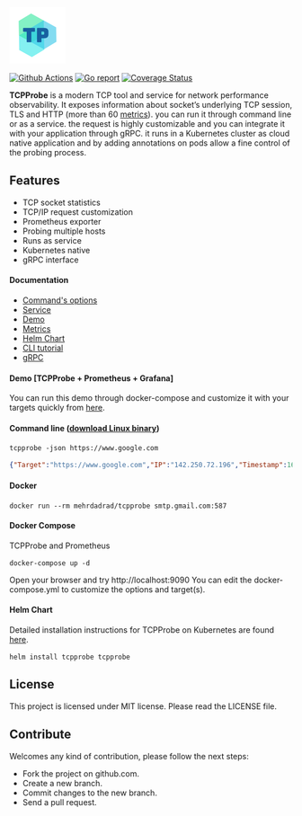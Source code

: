 ![tcpprobe](/docs/imgs/tp_logo.png) 


[![Github Actions](https://github.com/mehrdadrad/tcpprobe/workflows/build/badge.svg)](https://github.com/mehrdadrad/tcpprobe/actions?query=workflow%3Abuild) [![Go report](https://goreportcard.com/badge/github.com/mehrdadrad/tcpprobe)](https://goreportcard.com/report/github.com/mehrdadrad/tcpprobe)  [![Coverage Status](https://coveralls.io/repos/github/mehrdadrad/tcpprobe/badge.svg?branch=main)](https://coveralls.io/github/mehrdadrad/tcpprobe?branch=main)

**TCPProbe** is a modern TCP tool and service for network performance observability. It exposes information about socket’s underlying TCP session, TLS and HTTP (more than 60 [metrics](https://github.com/mehrdadrad/tcpprobe/wiki/metrics)). you can run it through command line or as a service. the request is highly customizable and you can integrate it with your application through gRPC. it runs in a Kubernetes cluster as cloud native application and by adding annotations on pods allow a fine control of the probing process.

## Features
- TCP socket statistics
- TCP/IP request customization
- Prometheus exporter
- Probing multiple hosts
- Runs as service
- Kubernetes native
- gRPC interface

#### Documentation
* [Command's options](https://github.com/mehrdadrad/tcpprobe/wiki/command's-options)
* [Service](https://github.com/mehrdadrad/tcpprobe/wiki/service)
* [Demo](https://github.com/mehrdadrad/tcpprobe/wiki/prometheus-grafana)
* [Metrics](https://github.com/mehrdadrad/tcpprobe/wiki/metrics)
* [Helm Chart](https://github.com/mehrdadrad/tcpprobe/wiki/helm)
* [CLI tutorial](https://github.com/mehrdadrad/tcpprobe/wiki/command-line-tutorial)
* [gRPC](https://github.com/mehrdadrad/tcpprobe/wiki/grpc)

#### **Demo** [TCPProbe + Prometheus + Grafana]
You can run this demo through docker-compose and customize it with your targets quickly from [here](https://github.com/mehrdadrad/tcpprobe/wiki/prometheus_grafana).

#### **Command line** ([download Linux binary](https://github.com/mehrdadrad/tcpprobe/releases/latest/download/tcpprobe)) 
```
tcpprobe -json https://www.google.com
```
```json
{"Target":"https://www.google.com","IP":"142.250.72.196","Timestamp":1607567390,"Seq":0,"State":1,"CaState":0,"Retransmits":0,"Probes":0,"Backoff":0,"Options":7,"Rto":204000,"Ato":40000,"SndMss":1418,"RcvMss":1418,"Unacked":0,"Sacked":0,"Lost":0,"Retrans":0,"Fackets":0,"LastDataSent":56,"LastAckSent":0,"LastDataRecv":0,"LastAckRecv":0,"Pmtu":9001,"RcvSsthresh":56587,"Rtt":1365,"Rttvar":446,"SndSsthresh":2147483647,"SndCwnd":10,"Advmss":8949,"Reordering":3,"RcvRtt":0,"RcvSpace":62727,"TotalRetrans":0,"PacingRate":20765147,"BytesAcked":448,"BytesReceived":10332,"SegsOut":10,"SegsIn":11,"NotsentBytes":0,"MinRtt":1305,"DataSegsIn":8,"DataSegsOut":3,"DeliveryRate":1785894,"BusyTime":4000,"RwndLimited":0,"SndbufLimited":0,"Delivered":4,"DeliveredCe":0,"BytesSent":447,"BytesRetrans":0,"DsackDups":0,"ReordSeen":0,"RcvOoopack":0,"SndWnd":66816,"TCPCongesAlg":"cubic","HTTPStatusCode":200,"HTTPRcvdBytes":14683,"HTTPRequest":113038,"HTTPResponse":293,"DNSResolve":2318,"TCPConnect":1421,"TLSHandshake":57036,"TCPConnectError":0,"DNSResolveError":0}
```

#### **Docker**
```
docker run --rm mehrdadrad/tcpprobe smtp.gmail.com:587
```

#### **Docker Compose**
TCPProbe and Prometheus
```
docker-compose up -d
```
Open your browser and try http://localhost:9090
You can edit the docker-compose.yml to customize the options and target(s).

#### **Helm Chart**
Detailed installation instructions for TCPProbe on Kubernetes are found [here](https://github.com/mehrdadrad/tcpprobe/wiki/helm).
```
helm install tcpprobe tcpprobe
```

## License
This project is licensed under MIT license. Please read the LICENSE file.

## Contribute
Welcomes any kind of contribution, please follow the next steps:

- Fork the project on github.com.
- Create a new branch.
- Commit changes to the new branch.
- Send a pull request.
